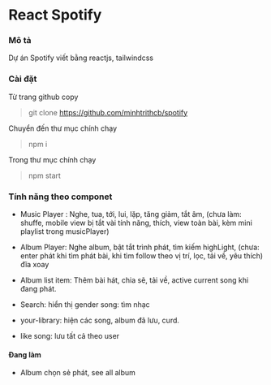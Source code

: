 # React Spotify

### Mô tả

Dự án Spotify viết bằng reactjs, tailwindcss

### Cài đặt

Từ trang github copy

> git clone https://github.com/minhtrithcb/spotify

Chuyển đến thư mục chính chạy

> npm i

Trong thư mục chính chạy

> npm start

### Tính năng theo componet

-   Music Player : Nghe, tua, tới, lui, lặp, tăng giảm, tắt âm, (chưa làm: shuffe, mobile view bị tắt vài tính năng, thích, view toàn bài, kèm mini playlist trong musicPlayer)

-   Album Player: Nghe album, bật tắt trình phát, tìm kiếm highLight, (chưa: enter phát khi tìm phát bài, khi tìm follow theo vị trí, lọc, tải về, yêu thích) đĩa xoay

-   Album list item: Thêm bài hát, chia sẽ, tải về, active current song khi đang phát.

-   Search: hiển thị gender song: tìm nhạc

-   your-library: hiện các song, album đã lưu, curd.

-   like song: lưu tất cả theo user

#### Đang làm

-   Album chọn sẻ phát, see all album

